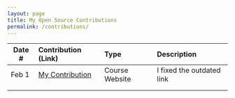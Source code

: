 ```yaml
---
layout: page
title: My Open Source Contributions
permalink: /contributions/
---
```


<!--
Type of the contribution should be "Wikipedia edit", "OpenStreet Map feature", "Documentation", "Course website", "Blog",
"Browser Add-on", etc.

The description should include a brief summary of what you did.

The link should bring us to a public page that shows your contribution.

Replace the first row with your own contribution.

-->

| Date # | Contribution (Link)                                         | Type           | Description               |
| ------ | :---------------------------------------------------------- | :------------- | :------------------------ |
| Feb 1  | [My Contribution](https://github.com/joannakl/ossd/pull/39) | Course Website | I fixed the outdated link |
|        |                                                             |                |                           |
|        |                                                             |                |                           |
